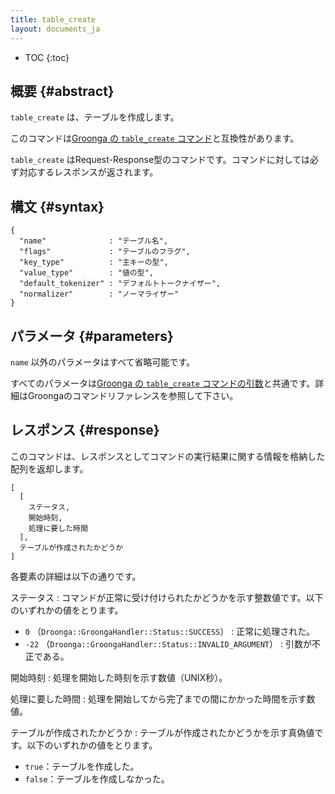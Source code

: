 ```yaml
---
title: table_create
layout: documents_ja
---
```


* TOC
{:toc}

## 概要 {#abstract}

`table_create` は、テーブルを作成します。

このコマンドは[Groonga の `table_create` コマンド](http://groonga.org/ja/docs/reference/commands/table_create.html)と互換性があります。

`table_create` はRequest-Response型のコマンドです。コマンドに対しては必ず対応するレスポンスが返されます。

## 構文 {#syntax}

    {
      "name"              : "テーブル名",
      "flags"             : "テーブルのフラグ",
      "key_type"          : "主キーの型",
      "value_type"        : "値の型",
      "default_tokenizer" : "デフォルトトークナイザー",
      "normalizer"        : "ノーマライザー"
    }

## パラメータ {#parameters}

`name` 以外のパラメータはすべて省略可能です。

すべてのパラメータは[Groonga の `table_create` コマンドの引数](http://groonga.org/ja/docs/reference/commands/table_create.html#parameters)と共通です。詳細はGroongaのコマンドリファレンスを参照して下さい。

## レスポンス {#response}

このコマンドは、レスポンスとしてコマンドの実行結果に関する情報を格納した配列を返却します。

    [
      [
        ステータス,
        開始時刻,
        処理に要した時間
      ],
      テーブルが作成されたかどうか
    ]

各要素の詳細は以下の通りです。

ステータス
: コマンドが正常に受け付けられたかどうかを示す整数値です。以下のいずれかの値をとります。
  
   * `0` （`Droonga::GroongaHandler::Status::SUCCESS`） : 正常に処理された。
   * `-22` （`Droonga::GroongaHandler::Status::INVALID_ARGUMENT`） : 引数が不正である。

開始時刻
: 処理を開始した時刻を示す数値（UNIX秒）。

処理に要した時間
: 処理を開始してから完了までの間にかかった時間を示す数値。

テーブルが作成されたかどうか
: テーブルが作成されたかどうかを示す真偽値です。以下のいずれかの値をとります。
  
   * `true`：テーブルを作成した。
   * `false`：テーブルを作成しなかった。

